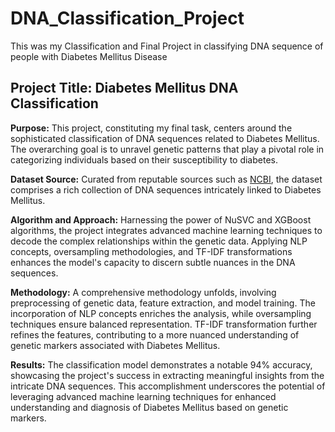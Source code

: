 # DNA_Classification_Project
This was my Classification and Final Project in classifying DNA sequence of people with Diabetes Mellitus Disease
## Project Title: Diabetes Mellitus DNA Classification

**Purpose:**
This project, constituting my final task, centers around the sophisticated classification of DNA sequences related to Diabetes Mellitus. The overarching goal is to unravel genetic patterns that play a pivotal role in categorizing individuals based on their susceptibility to diabetes.

**Dataset Source:**
Curated from reputable sources such as [NCBI](https://www.ncbi.nlm.nih.gov/), the dataset comprises a rich collection of DNA sequences intricately linked to Diabetes Mellitus.

**Algorithm and Approach:**
Harnessing the power of NuSVC and XGBoost algorithms, the project integrates advanced machine learning techniques to decode the complex relationships within the genetic data. Applying NLP concepts, oversampling methodologies, and TF-IDF transformations enhances the model's capacity to discern subtle nuances in the DNA sequences.

**Methodology:**
A comprehensive methodology unfolds, involving preprocessing of genetic data, feature extraction, and model training. The incorporation of NLP concepts enriches the analysis, while oversampling techniques ensure balanced representation. TF-IDF transformation further refines the features, contributing to a more nuanced understanding of genetic markers associated with Diabetes Mellitus.

**Results:**
The classification model demonstrates a notable 94% accuracy, showcasing the project's success in extracting meaningful insights from the intricate DNA sequences. This accomplishment underscores the potential of leveraging advanced machine learning techniques for enhanced understanding and diagnosis of Diabetes Mellitus based on genetic markers.

